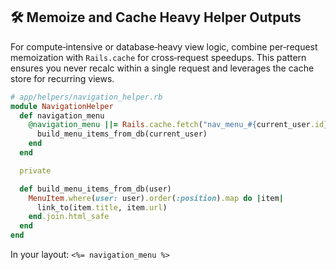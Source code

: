 ## 🛠️ Memoize and Cache Heavy Helper Outputs
For compute‑intensive or database‑heavy view logic, combine per‑request memoization with `Rails.cache` for cross‑request speedups. This pattern ensures you never recalc within a single request and leverages the cache store for recurring views.

```ruby
# app/helpers/navigation_helper.rb
module NavigationHelper
  def navigation_menu
    @navigation_menu ||= Rails.cache.fetch("nav_menu_#{current_user.id}", expires_in: 1.hour) do
      build_menu_items_from_db(current_user)
    end
  end

  private

  def build_menu_items_from_db(user)
    MenuItem.where(user: user).order(:position).map do |item|
      link_to(item.title, item.url)
    end.join.html_safe
  end
end
```

In your layout: `<%= navigation_menu %>`